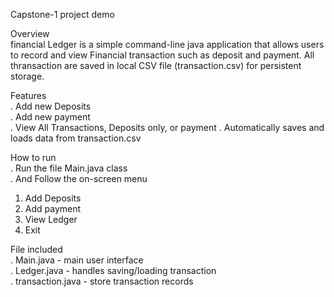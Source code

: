 Capstone-1 project demo

Overview  
financial Ledger is a simple command-line java application that allows users to record and view Financial transaction such as deposit and payment.  All thransaction are saved in local CSV file (transaction.csv) for persistent storage. 

Features  
. Add new Deposits  
. Add new payment  
. View All Transactions, Deposits only, or payment
. Automatically saves and loads data from transaction.csv  


How to run  
. Run the file Main.java class  
. And Follow the on-screen menu  
1) Add Deposits  
2) Add payment
3) View Ledger
4) Exit

File included  
. Main.java - main user interface  
. Ledger.java - handles saving/loading transaction  
. transaction.java - store transaction records

